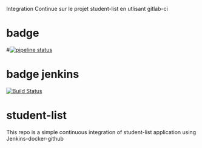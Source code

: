 Integration Continue sur le projet student-list en utlisant gitlab-ci
# badge
#[![pipeline status](http://ec2-54-144-110-220.compute-1.amazonaws.com/franck/student-list-gitlab_ci/badges/master/pipeline.svg)](http://ec2-54-144-110-220.compute-1.amazonaws.com/franck/student-list-gitlab_ci/commits/master)

# badge jenkins
[![Build Status](http://52.23.154.233/buildStatus/icon?job=student-list-Jenkins_CI)](http://52.23.154.233/job/student-list-Jenkins_CI/)

# student-list 
This repo is a simple continuous integration of student-list application using Jenkins-docker-github 
